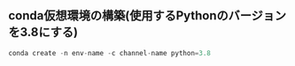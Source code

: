 
## conda仮想環境の構築(使用するPythonのバージョンを3.8にする)

```python
conda create -n env-name -c channel-name python=3.8
```
